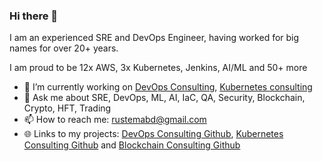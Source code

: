 ### Hi there 👋

I am an experienced SRE and DevOps Engineer, having worked for big names for over 20+ years.

I am proud to be 12x AWS, 3x Kubernetes, Jenkins, AI/ML and 50+ more

- 🔭 I’m currently working on [DevOps Consulting](https://devsecops.ae), [Kubernetes consulting](https://kubernetes.ae)
- 💬 Ask me about SRE, DevOps, ML, AI, IaC, QA, Security, Blockchain, Crypto, HFT, Trading
- 📫 How to reach me: rustemabd@gmail.com
- 🌐 Links to my projects: [DevOps Consulting Github](https://github.com/devsecops-ae), [Kubernetes Consulting Github](https://github.com/kubernetes-ae) and [Blockchain Consulting Github](https://github.com/ledgers-ae)
